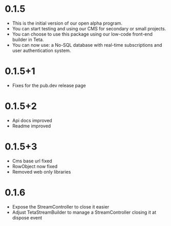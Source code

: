 # 0.1.5

* This is the initial version of our open alpha program.
* You can start testing and using our CMS for secondary or small projects.
* You can choose to use this package using our low-code front-end builder in Teta.
* You can now use: a No-SQL database with real-time subscriptions and user authentication system.

# 0.1.5+1

* Fixes for the pub.dev release page

# 0.1.5+2

* Api docs improved
* Readme improved

# 0.1.5+3

* Cms base url fixed
* RowObject now fixed
* Removed web only libraries

# 0.1.6

* Expose the StreamController to close it easier
* Adjust TetaStreamBuilder to manage a StreamController closing it at dispose event